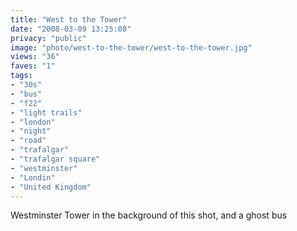 ```yaml
---
title: "West to the Tower"
date: "2008-03-09 13:25:08"
privacy: "public"
image: "photo/west-to-the-tower/west-to-the-tower.jpg"
views: "36"
faves: "1"
tags:
- "30s"
- "bus"
- "f22"
- "light trails"
- "london"
- "night"
- "road"
- "trafalgar"
- "trafalgar square"
- "westminster"
- "Londin"
- "United Kingdom"
---
```

Westminster Tower in the background of this shot, and a ghost  bus
